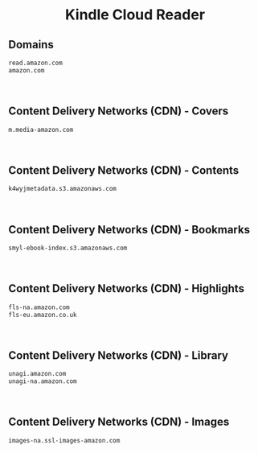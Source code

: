 


<h1 align="center">Kindle Cloud Reader</h1>  


## Domains


```html
read.amazon.com
amazon.com
```  

<br>

## Content Delivery Networks (CDN) - Covers


```html
m.media-amazon.com
```  

<br>

## Content Delivery Networks (CDN) - Contents


```html
k4wyjmetadata.s3.amazonaws.com
```  

<br>

## Content Delivery Networks (CDN) - Bookmarks


```html
smyl-ebook-index.s3.amazonaws.com
```  

<br>

## Content Delivery Networks (CDN) - Highlights


```html
fls-na.amazon.com
fls-eu.amazon.co.uk
```  

<br>

## Content Delivery Networks (CDN) - Library


```html
unagi.amazon.com
unagi-na.amazon.com
```  

<br>

## Content Delivery Networks (CDN) - Images


```html
images-na.ssl-images-amazon.com
```  

<br>
